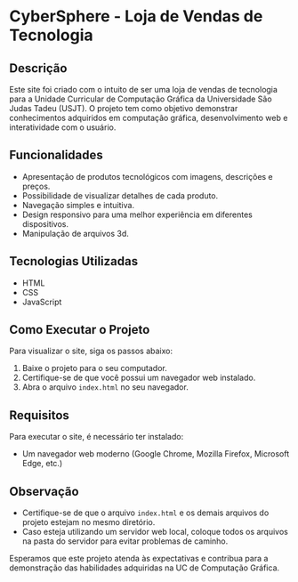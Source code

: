# CyberSphere - Loja de Vendas de Tecnologia

## Descrição

Este site foi criado com o intuito de ser uma loja de vendas de tecnologia para a Unidade Curricular de Computação Gráfica da Universidade São Judas Tadeu (USJT). O projeto tem como objetivo demonstrar conhecimentos adquiridos em computação gráfica, desenvolvimento web e interatividade com o usuário.

## Funcionalidades

- Apresentação de produtos tecnológicos com imagens, descrições e preços.
- Possibilidade de visualizar detalhes de cada produto.
- Navegação simples e intuitiva.
- Design responsivo para uma melhor experiência em diferentes dispositivos.
- Manipulação de arquivos 3d.

## Tecnologias Utilizadas

- HTML
- CSS
- JavaScript

## Como Executar o Projeto

Para visualizar o site, siga os passos abaixo:

1. Baixe o projeto para o seu computador.
2. Certifique-se de que você possui um navegador web instalado.
3. Abra o arquivo `index.html` no seu navegador.

## Requisitos

Para executar o site, é necessário ter instalado:

- Um navegador web moderno (Google Chrome, Mozilla Firefox, Microsoft Edge, etc.)

## Observação

- Certifique-se de que o arquivo `index.html` e os demais arquivos do projeto estejam no mesmo diretório.
- Caso esteja utilizando um servidor web local, coloque todos os arquivos na pasta do servidor para evitar problemas de caminho.

Esperamos que este projeto atenda às expectativas e contribua para a demonstração das habilidades adquiridas na UC de Computação Gráfica.
